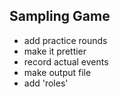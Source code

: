 Sampling Game
-------------

- add practice rounds
- make it prettier
- record actual events
- make output file 
- add 'roles'

